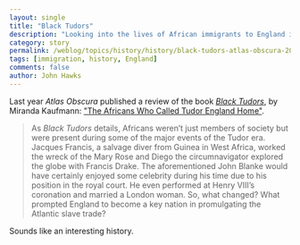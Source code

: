 ```yaml
---
layout: single
title: "Black Tudors"
description: "Looking into the lives of African immigrants to England in the 1500s."
category: story
permalink: /weblog/topics/history/history/black-tudors-atlas-obscura-2019.html
tags: [immigration, history, England]
comments: false
author: John Hawks
---
```


Last year <em>Atlas Obscura</em> published a review of the book <a href="https://amzn.to/2EkXLmh"><em>Black Tudors</em></a>, by Miranda Kaufmann: <a href="https://www.atlasobscura.com/articles/black-african-tudors-england">"The Africans Who Called Tudor England Home"</a>.

<blockquote>As <em>Black Tudors</em> details, Africans weren’t just members of society but were present during some of the major events of the Tudor era. Jacques Francis, a salvage diver from Guinea in West Africa, worked the wreck of the Mary Rose and Diego the circumnavigator explored the globe with Francis Drake. The aforementioned John Blanke would have certainly enjoyed some celebrity during his time due to his position in the royal court. He even performed at Henry VIII’s coronation and married a London woman. So, what changed? What prompted England to become a key nation in promulgating the Atlantic slave trade?</blockquote>

Sounds like an interesting history.
